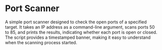 # Port Scanner 

A simple port scanner designed to check the open ports of a specified target. It takes an IP address as a command-line argument, scans ports 50 to 85, and prints the results, indicating whether each port is open or closed. The script provides a timestamped banner, making it easy to understand when the scanning process started.

